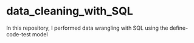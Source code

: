 # data_cleaning_with_SQL
In this repository, I performed data wrangling with SQL using the define-code-test model
